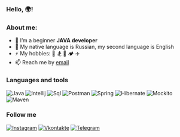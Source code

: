 ### Hello, 🌍!
### About me:
- 🌱 I’m a beginner **JAVA developer**
- 💬 My native language is Russian, my second language is English
-  ⚡ My hobbies: 💪 🏂 🏃 🏕 ✈
- 📫 Reach me by [email](mailto:dbogda15@yandex.ru)

### Languages and tools

![Java](https://img.shields.io/badge/-Java-090909?style=for-the-badge)
![Intellij](https://img.shields.io/badge/-Intellij-090909?style=for-the-badge&logo=intellijIdea&logoColor=white)
![Sql](https://img.shields.io/badge/-Sql-090909?style=for-the-badge&logo=postgresql)
![Postman](https://img.shields.io/badge/-Postman-090909?style=for-the-badge&logo=postman)
![Spring](https://img.shields.io/badge/-Spring-090909?style=for-the-badge&logo=spring)
![Hibernate](https://img.shields.io/badge/-Hibernate-090909?style=for-the-badge&logo=hibernate&logoColor=BCAE79)
![Mockito](https://img.shields.io/badge/-Mockito-090909?style=for-the-badge)
![Maven](https://img.shields.io/badge/-Maven-090909?style=for-the-badge)

### Follow me
[![Instagram](https://img.shields.io/badge/-Instagram-090909?style=for-the-badge&logo=instagram)](https://instagram.com/_bogdanova__)
[![Vkontakte](https://img.shields.io/badge/-Vkontakte-090909?style=for-the-badge&logo=vk&logoColor=blue)](https://vk.com/id39250092)
[![Telegram](https://img.shields.io/badge/-Telegram-090909?style=for-the-badge&logo=telegram)](https://t.me/BogdanovaDiana)
